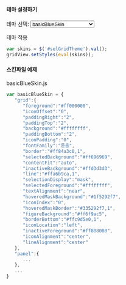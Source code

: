 
#### 테마 설정하기

테마 선택: 
<select id="selGridTheme">
	<option selected="selected">basicBlueSkin</option>
	<option>OfficeBlueSkin</option>
	<option>OrangeGlowSkin</option>
	<option>basicBlackSkin</option>
	<option>goldenBlackSkin</option>
	<option>blackMambaSkin</option>
	<option>allBlackSkin</option>
	<option>basicGrayBlueSkin</option>
	<option>basicGreenSkin</option>
	<option>basicVioletSkin</option>
	<option>blueSkySkin</option>
	<option>deepGreenSkin</option>
	<option>espressoSkin</option>
	<option>moonlitSkin</option>
	<option>generalBlueSkin</option>
	<option>generalGreenSkin</option>
	<option>generalGraySkin</option>
	<option>generalGreenYellowSkin</option>
	<option>generalNavySkin</option>
	<option>generalOrangeSkin</option>
	<option>generalRedSkin</option>
	<option>generalYellowSkin</option>
	<option>generalGraySkin</option>
	<option>glowBlueSkin</option>
	<option>glowDarkGraySkin</option>
	<option>generalRedWineSkin</option>
	<option>glowGreenSkin</option>
	<option>glowGreenYellowSkin</option>
	<option>glowNavySkin</option>
	<option>glowOrangeSkin</option>
	<option>glowRedSkin</option>
	<option>glowRedWineSkin</option>
	<option>glowYellowSkin</option>
	<option>waveLightBlueSkin</option>
	<option>waveDarkBlueSkin</option>
	<option>officeGraySkin</option>
	<option>officeGoldSkin</option>
	<option>officeSilverSkin</option>
	<option>generalDarkGraySkin</option>
</select>

<a class="btn primary small round lowercase" id="btnSetTheme">테마 적용</a>


```js
var skins = $('#selGridTheme').val();
gridView.setStyles(eval(skins));
```

#### 스킨파일 예제

basicBlueSkin.js

```js
var basicBlueSkin = {  
   "grid":{  
      "foreground":"#ff000000",
      "iconOffset":"0",
      "paddingRight":"2",
      "paddingTop":"2",
      "background":"#ffffffff",
      "paddingBottom":"2",
      "iconPadding":"0",
      "fontFamily":"돋움",
      "border":"#ff84a3c0,1",
      "selectedBackground":"#ff696969",
      "contentFit":"auto",
      "inactiveBackground":"#ffd3d3d3",
      "line":"#ffa6b9ca,1",
      "selectionDisplay":"mask",
      "selectedForeground":"#ffffffff",
      "textAlignment":"near",
      "hoveredMaskBackground":"#1f5292f7",
      "iconIndex":"0",
      "hoveredMaskBorder":"#335292f7,1",
      "figureBackground":"#ff6f9ac5",
      "borderBottom":"#ffc9d5e0,1",
      "iconLocation":"left",
      "inactiveForeground":"#ff808080",
      "iconAlignment":"center",
      "lineAlignment":"center"
   },
   "panel":{ 
      ...
   },
   ...
}
```


<script>
  $('#btnSetTheme').click(function() {
  	var skin = $('#selGridTheme').val();
    gridView.setStyles(eval(skin));
  });
  </script>